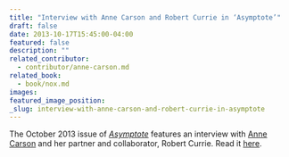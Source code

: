 ```yaml
---
title: "Interview with Anne Carson and Robert Currie in ‘Asymptote’"
draft: false
date: 2013-10-17T15:45:00-04:00
featured: false
description: ""
related_contributor:
  - contributor/anne-carson.md
related_book:
  - book/nox.md
images:
featured_image_position: 
_slug: interview-with-anne-carson-and-robert-currie-in-asymptote
---
```


The October 2013 issue of [_Asymptote_](http://asymptotejournal.com/article.php?cat=Interview&id=24&curr_index=37&curPage=current) features an interview with [Anne Carson](http://ndbooks.com/author/anne-carson) and her partner and collaborator, Robert Currie. Read it [here](http://asymptotejournal.com/article.php?cat=Interview&id=24&curr_index=37&curPage=current).

